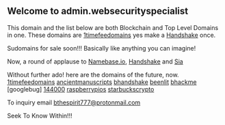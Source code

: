 ## Welcome to admin.websecurityspecialist 

This domain and the list below are both Blockchain and Top Level Domains in one. These domains are [1timefeedomains](home.1timefeedomains/) yes make a [Handshake](https://handshake.org/) once. 

Sudomains for sale soon!!! Basically like anything you can imagine! 

Now, a round of applause to [Namebase.io](https://namebase.io/), [Handshake](https://handshake.org/) and [Sia](https://siasky.net/)

Without further ado! here are the domains of the future, now.
[1timefeedomains](www.home.1timefeedomains/)
[ancientmanuscripts](http://home.ancientmanuscripts/)
[bhandshake](http://try.bhandshake/)
[beenlit](http://barron.beenlit/)
[bhackme](http://home.bhackme/)
[googlebug]
[144000](http://redeemers.144000/)
[raspberrypios](http://home.raspberrypios/)
[starbuckscrypto](http://herenow.starbuckscrypto/)



To inquiry email [bthespirit777@protonmail.com](https://protonmail.com/)

Seek To Know Within!!!
  
